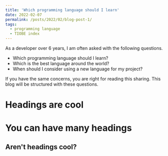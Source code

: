 ```yaml
---
title: 'Which programming language should I learn'
date: 2022-02-07
permalink: /posts/2022/02/blog-post-1/
tags:
  - programming language
  - TIOBE index
---
```


As a developer over 6 years, I am often asked with the following questions.
- Which programming language should I learn?
- Which is the best language around the world?
- When should I consider using a new language for my project?

If you have the same concerns, you are right for reading this sharing. This blog will be structured with these questions.

Headings are cool
======

You can have many headings
======

Aren't headings cool?
------